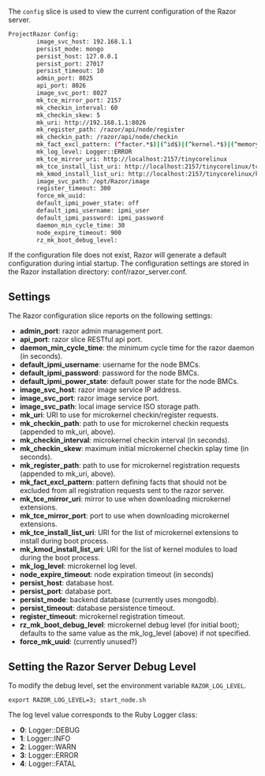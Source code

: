 The `config` slice is used to view the current configuration of the Razor server.
```bash
ProjectRazor Config:
        image_svc_host: 192.168.1.1 
        persist_mode: mongo 
        persist_host: 127.0.0.1 
        persist_port: 27017 
        persist_timeout: 10 
        admin_port: 8025 
        api_port: 8026 
        image_svc_port: 8027 
        mk_tce_mirror_port: 2157 
        mk_checkin_interval: 60 
        mk_checkin_skew: 5 
        mk_uri: http://192.168.1.1:8026 
        mk_register_path: /razor/api/node/register 
        mk_checkin_path: /razor/api/node/checkin 
        mk_fact_excl_pattern: (^facter.*$)|(^id$)|(^kernel.*$)|(^memoryfree$)|(^operating.*$)|(^osfamily$)|(^path$)|(^ps$)|(^ruby.*$)|(^selinux$)|(^ssh.*$)|(^swap.*$)|(^timezone$)|(^uniqueid$)|(^uptime.*$)|(.*json_str$) 
        mk_log_level: Logger::ERROR 
        mk_tce_mirror_uri: http://localhost:2157/tinycorelinux 
        mk_tce_install_list_uri: http://localhost:2157/tinycorelinux/tce-install-list 
        mk_kmod_install_list_uri: http://localhost:2157/tinycorelinux/kmod-install-list 
        image_svc_path: /opt/Razor/image 
        register_timeout: 300 
        force_mk_uuid:  
        default_ipmi_power_state: off 
        default_ipmi_username: ipmi_user 
        default_ipmi_password: ipmi_password 
        daemon_min_cycle_time: 30 
        node_expire_timeout: 900 
        rz_mk_boot_debug_level:  
```
If the configuration file does not exist, Razor will generate a default configuration during intial startup. The configuration settings are stored in the Razor installation directory: conf/razor_server.conf.

## Settings

The Razor configuration slice reports on the following settings:

* **admin_port**: razor admin management port.
* **api_port**: razor slice RESTful api port.
* **daemon_min_cycle_time**: the minimum cycle time for the razor daemon (in seconds).
* **default_ipmi_username**: username for the node BMCs.
* **default_ipmi_password**: password for the node BMCs.
* **default_ipmi_power_state**: default power state for the node BMCs.
* **image_svc_host**: razor image service IP address.
* **image_svc_port**: razor image service port.
* **image_svc_path**: local image service ISO storage path.
* **mk_uri**: URI to use for microkernel checkin/register requests.
* **mk_checkin_path**: path to use for microkernel checkin requests (appended to mk_uri, above).
* **mk_checkin_interval**: microkernel checkin interval (in seconds).
* **mk_checkin_skew**: maximum initial microkernel checkin splay time (in seconds).
* **mk_register_path**: path to use for microkernel registration requests (appended to mk_uri, above).
* **mk_fact_excl_pattern**: pattern defining facts that should not be excluded from all registration requests sent to the razor server.
* **mk_tce_mirror_uri**: mirror to use when downloading microkernel extensions.
* **mk_tce_mirror_port**: port to use when downloading microkernel extensions.
* **mk_tce_install_list_uri**: URI for the list of microkernel extensions to install during boot process.
* **mk_kmod_install_list_uri**: URI for the list of kernel modules to load during the boot process.
* **mk_log_level**: microkernel log level.
* **node_expire_timeout**: node expiration timeout (in seconds)
* **persist_host**: database host.
* **persist_port**: database port.
* **persist_mode**: backend database (currently uses mongodb).
* **persist_timeout**: database persistence timeout.
* **register_timeout**: microkernel registration timeout.
* **rz_mk_boot_debug_level**: microkernel debug level (for initial boot); defaults to the same value as the mk_log_level (above) if not specified.
* **force_mk_uuid**: (currently unused?) 

## Setting the Razor Server Debug Level

To modify the debug level, set the environment variable `RAZOR_LOG_LEVEL`.

    export RAZOR_LOG_LEVEL=3; start_node.sh

The log level value corresponds to the Ruby Logger class:

* **0**: Logger::DEBUG
* **1**: Logger::INFO
* **2**: Logger::WARN
* **3**: Logger::ERROR
* **4**: Logger::FATAL
